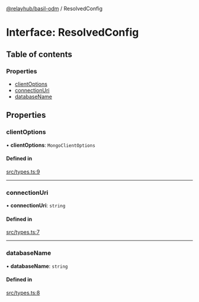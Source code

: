 [@relayhub/basil-odm](../README.md) / ResolvedConfig

# Interface: ResolvedConfig

## Table of contents

### Properties

- [clientOptions](ResolvedConfig.md#clientoptions)
- [connectionUri](ResolvedConfig.md#connectionuri)
- [databaseName](ResolvedConfig.md#databasename)

## Properties

### clientOptions

• **clientOptions**: `MongoClientOptions`

#### Defined in

[src/types.ts:9](https://github.com/relayhub/basil-odm/blob/23aa37c/src/types.ts#L9)

___

### connectionUri

• **connectionUri**: `string`

#### Defined in

[src/types.ts:7](https://github.com/relayhub/basil-odm/blob/23aa37c/src/types.ts#L7)

___

### databaseName

• **databaseName**: `string`

#### Defined in

[src/types.ts:8](https://github.com/relayhub/basil-odm/blob/23aa37c/src/types.ts#L8)
